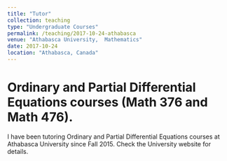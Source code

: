 ```yaml
---
title: "Tutor"
collection: teaching
type: "Undergraduate Courses"
permalink: /teaching/2017-10-24-athabasca
venue: "Athabasca University,  Mathematics"
date: 2017-10-24
location: "Athabasca, Canada"
---
```


 Ordinary and Partial Differential Equations courses (Math 376 and Math 476).
 =====
 I have been tutoring  Ordinary and Partial Differential Equations courses  at Athabasca University since Fall 2015. Check the University website for details.
